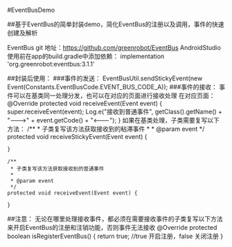 #EventBusDemo

##基于EventBus的简单封装demo，简化EventBus的注册以及调用，事件的快速创建及解析

EventBus git 地址：https://github.com/greenrobot/EventBus
AndroidStudio 使用前在app的build.gradle中添加依赖：
      implementation 'org.greenrobot:eventbus:3.1.1'

##封装后使用：
###事件的发送：
      EventBusUtil.sendStickyEvent(new Event(Constants.EventBusCode.EVENT_BUS_CODE_A));
###事件的接收：
事件可以在基类同一处理分发，也可以在对应的页面进行接收处理
在对应页面：
    @Override
    protected void receiveEvent(Event event) {
        super.receiveEvent(event);
        Log.e("接收到普通事件", getClass().getName() + "--->" + event.getCode() + "<---");
    }
 如果在基类处理，子类需要复写以下方法：
          /**
     * 子类复写该方法获取接收到的粘滞事件
     *
     * @param event
     */
    protected void receiveStickyEvent(Event event) {

    }

    /**
     * 子类复写该方法获取接收到的普通事件
     *
     * @param event
     */
    protected void receiveEvent(Event event) {

    }
    
 ##注意：
  无论在哪里处理接收事件，都必须在需要接收事件的子类复写以下方法来开启EventBus的注册和注销功能，否则事件无法接收
    @Override
    protected boolean isRegisterEventBus() {
        return true; //true 开启注册，false 关闭注册
    }
